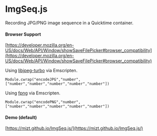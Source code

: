 # ImgSeq.js

Recording JPG/PNG image sequence in a Quicktime container.

#### Browser Support

[https://developer.mozilla.org/en-US/docs/Web/API/Window/showSaveFilePicker#browser_compatibility](https://developer.mozilla.org/en-US/docs/Web/API/Window/showSaveFilePicker#browser_compatibility)

Using [libjpeg-turbo](https://github.com/libjpeg-turbo/libjpeg-turbo) via Emscripten.

```
Module.cwrap("encodeJPG","number",["number","number","number","number","number"])
```

Using [fpng](https://github.com/richgel999/fpng) via Emscripten.

```
Module.cwrap("encodePNG","number",["number","number","number","number","number"])
```

#### Demo (default)

[https://mizt.github.io/ImgSeq.js/](https://mizt.github.io/ImgSeq.js/)